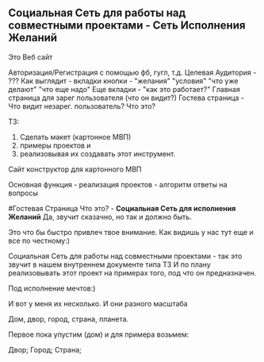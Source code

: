 ## Социальная Сеть для работы над совместными проектами - Сеть Исполнения Желаний
Это Веб сайт

Авторизация/Регистрация с помощью фб, гугл, т.д.
Целевая Аудитория - ???
Как выглядит - вкладки кнопки - "желания" "условия" "что уже делают" "что еще надо"
Еще вкладки - "как это работает?" 
Главная страница для зарег пользователя (что он видит?)
Гостева страница - Что видит незарег. пользователь? Что это?

ТЗ:
1. Cделать макет (картонное МВП) 
2. примеры проектов и 
3. реализовывая их создавать этот инструмент. 

Сайт конструктор для картонного МВП

Основная функция - реализация проектов -  алгоритм ответы на вопросы

#Гостевая Страница
Что это? - __Социальная Сеть для исполнения Желаний__
Да, звучит сказачно, но так и должно быть.

Это что бы быстро привлеч твое внимание.
Как видишь у нас тут еще и все по честному:)

Социальная Сеть для работы над совместными проектами - так это звучит в нашем внутреннем документе типа ТЗ
И по плану реализовывать этот проект на примерах того, под что он предназначен.

Под исполнение мечтов:)


И вот у меня их несколько. И они разного масштаба

Дом, двор, город, страна, планета.

Первое пока упустим (дом) и для примера возьмем:

Двор;
Город;
Страна;


